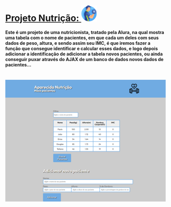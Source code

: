 # [Projeto Nutrição: <img height="50px" src="./assets/img/fitness.png">](https://joaoito.github.io/ListaDePacientes/)

**Este é um projeto de uma nutricionista, tratado pela Alura, na qual mostra uma tabela com o nome de pacientes, em que cada um deles com seus dados de peso, altura, e sendo assim seu IMC, é que iremos fazer a função que consegue identificar e calcular esses dados, e logo depois adicionar a identificação de adicionar a tabela novos pacientes, ou ainda conseguir puxar através do AJAX de um banco de dados novos dados de pacientes...**
# 
<img src="./ProjetoNutrição.png">

#
